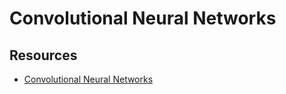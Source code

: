 # Convolutional Neural Networks

## Resources

- [Convolutional Neural Networks](https://www.coursera.org/learn/convolutional-neural-networks?specialization=deep-learning)